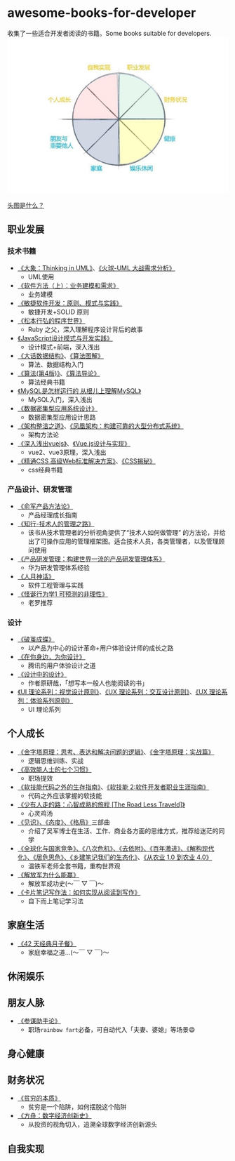 # awesome-books-for-developer

收集了一些适合开发者阅读的书籍。Some books suitable for developers.
[![生命之花](./public/life-flower.jpg)](https://help.dida365.com/tasks/a/6782225676779913216/%E5%A6%82%E4%BD%95%E7%94%A8%E6%BB%B4%E7%AD%94%E6%B8%85%E5%8D%95%E8%BF%9B%E8%A1%8C%E7%94%9F%E6%B6%AF%E8%A7%84%E5%88%92%EF%BC%9F)

[头图是什么？](https://www.jianshu.com/p/847e11cf28c4)

## 职业发展

### 技术书籍
- [《大象：Thinking in UML》](https://item.jd.com/10971142.html)、[《火球-UML 大战需求分析》](https://item.jd.com/12990922.html)
  - UML使用
- [《软件方法（上）：业务建模和需求》](https://item.jd.com/12908003.html)
  - 业务建模
- [《敏捷软件开发：原则、模式与实践》](https://item.jd.com/10078483.html#crumb-wrap)
  - 敏捷开发+SOLID 原则
- [《松本行弘的程序世界》](https://item.jd.com/10036658376648.html)
  - Ruby 之父，深入理解程序设计背后的故事
- [《JavaScript设计模式与开发实践》](https://item.jd.com/13265334.html)
  - 设计模式+前端，深入浅出
- [《大话数据结构》](https://item.jd.com/12987622.html)、[《算法图解》](https://item.jd.com/12911513.html)
  - 算法、数据结构入门
- [《算法(第4版)》](https://item.jd.com/11098789.html)、[《算法导论》](https://item.jd.com/11144230.html)
  - 算法经典书籍
- [《MySQL是怎样运行的 从根儿上理解MySQL》](https://item.jd.com/13009316.html)
  - MySQL入门，深入浅出
- [《数据密集型应用系统设计》](https://item.jd.com/12437624.html)
  - 数据密集型应用设计思路
- [《架构整洁之道》](https://item.jd.com/12447192.html)、[《凤凰架构：构建可靠的大型分布式系统》](https://item.jd.com/12880681.html)
  - 架构方法论
- [《深入浅出vuejs》](https://item.jd.com/10025673797903.html)、[《Vue.js设计与实现》](https://item.jd.com/13611922.html)
  - vue2、vue3原理，深入浅出
- [《精通CSS 高级Web标准解决方案》](https://item.jd.com/12550434.html)、[《CSS揭秘》](https://item.jd.com/13305034.html)
  - css经典书籍

### 产品设计、研发管理
- [《俞军产品方法论》](https://item.jd.com/63204481632.html)
  - 产品经理成长指南
- [《知行-技术人的管理之路》](https://item.jd.com/49363119272.html)
  - 该书从技术管理者的分析视角提供了“技术人如何做管理” 的方法论，并给出了可操作应用的管理框架图。适合技术人员，各类管理者，以及管理顾问使用
- [《产品研发管理：构建世界一流的产品研发管理体系》](https://item.jd.com/12829172.html)
  - 华为研发管理体系经验
- [《人月神话》](https://item.jd.com/12401749.html)
  - 软件工程管理与实践
- [《怪诞行为学1 可预测的非理性》](https://item.jd.com/12284718.html)
  - 老罗推荐

### 设计
- [《破茧成蝶》](https://item.jd.com/12930454.html)
  - 以产品为中心的设计革命+用户体验设计师的成长之路
- [《在你身边，为你设计》](https://item.jd.com/10026563741056.html)
  - 腾讯的用户体验设计之道
- [《设计中的设计》](https://item.jd.com/12209749.html)
  - 作者原研哉，「想写本一般人也能阅读的书」
- [《UI 理论系列：视觉设计原则》](./books/UI理论系列：视觉设计原则_V0.1.pdf)、[《UX 理论系列：交互设计原则》](./books/UX理论系列：交互设计原则_V0.1.pdf)、[《UX 理论系列：体验系列原则》](./books/UX理论系列：体验系列原则_V0.1.pdf)
  - UI 理论系列

## 个人成长

- [《金字塔原理：思考、表达和解决问题的逻辑》](https://item.jd.com/12591738.html)、[《金字塔原理：实战篇》](https://item.jd.com/12629218.html)
  - 逻辑思维训练、实战
- [《高效能人士的七个习惯》](https://item.jd.com/12908318.html)
  - 职场提效
- [《软技能代码之外的生存指南》](https://item.jd.com/11987446.html)、[《软技能 2:软件开发者职业生涯指南》](https://item.jd.com/12858102.html)
  - 代码之外应该掌握的软技能
- [《少有人走的路：心智成熟的旅程 [The Road Less Traveld]》](https://item.jd.com/12992224.html#crumb-wrap)
  - 心灵鸡汤
- [《见识》、《态度》、《格局》](https://item.jd.com/10022125511278.html)三部曲
  - 介绍了吴军博士在生活、工作、商业各方面的思维方式，推荐给迷茫的同学
- [《全球化与国家竞争》、《八次危机》、《去依附》、《百年激进》、《解构现代化》、《居危思危》、《乡建笔记我们的生态化》](https://item.jd.com/10027970601464.html)、[《从农业 1.0 到农业 4.0》](https://item.jd.com/52835116168.html)
  - 温铁军老师全套书籍，重构世界观
- [《解放军为什么能赢》](https://item.jd.com/13629302.html)
  - 解放军成功史(～￣ ▽ ￣)～
- [《卡片笔记写作法：如何实现从阅读到写作》](https://item.jd.com/13336018.html)
  - 自下而上笔记学习法

## 家庭生活

- [《42 天经典月子餐》](https://www.zhihu.com/pub/book/120172589)
  - 家庭幸福之道...(～￣ ▽ ￣)～

## 休闲娱乐

## 朋友人脉
- [《参谋助手论》](https://item.jd.com/10044424632064.html)
  - 职场`rainbow fart`必备，可自动代入「夫妻、婆媳」等场景😄

## 身心健康

## 财务状况

- [《贫穷的本质》](https://item.jd.com/32211540828.html)
  - 贫穷是一个陷阱，如何摆脱这个陷阱
- [《方舟：数字经济创新史》](https://item.jd.com/12991366.html)
  - 从投资的视角切入，追溯全球数字经济创新源头

## 自我实现
